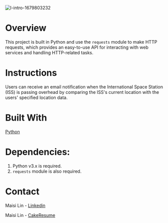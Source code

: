![l-intro-1679803232](https://github.com/maisi1120/photo/assets/156170308/77f321cc-d4f4-4aba-a8ba-47504a364e85)


# Overview
This project is built in Python and use the `requests` module to make HTTP requests, which provides an easy-to-use API for interacting with web services and handling HTTP-related tasks.

# Instructions
Users can receive an email notification when the International Space Station (ISS) is passing overhead by comparing the ISS's current location with the users' specified location data.

# Built With
[Python](https://www.python.org/downloads/)


# Dependencies:
1. Python v3.x is required.
2. `requests` module is also required.

# Contact
Maisi Lin - [Linkedin](https://www.linkedin.com/in/maisi-lin-b66503228/)

Maisi Lin - [CakeResume](https://www.cakeresume.com/dashboard)
